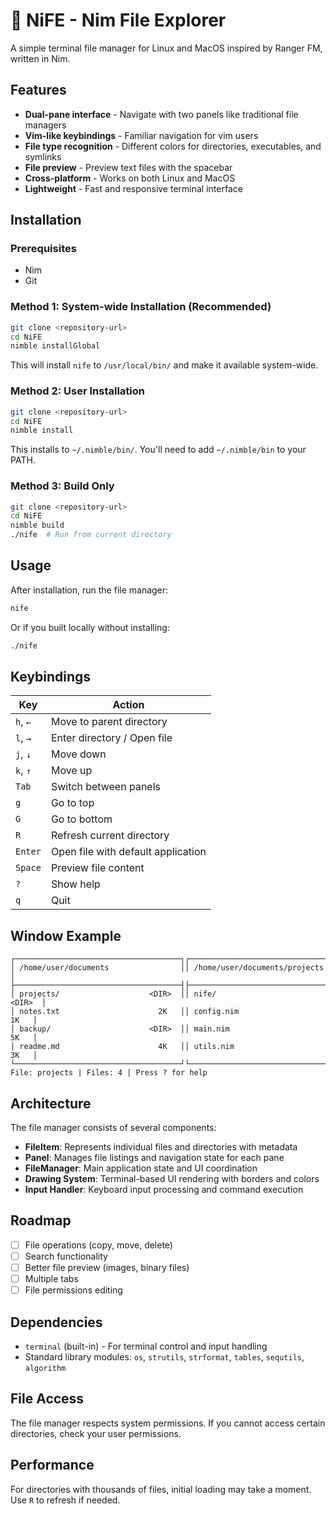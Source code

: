 # 🔪 NiFE - Nim File Explorer

A simple terminal file manager for Linux and MacOS inspired by Ranger FM, written in Nim.

## Features

- **Dual-pane interface** - Navigate with two panels like traditional file managers
- **Vim-like keybindings** - Familiar navigation for vim users
- **File type recognition** - Different colors for directories, executables, and symlinks
- **File preview** - Preview text files with the spacebar
- **Cross-platform** - Works on both Linux and MacOS
- **Lightweight** - Fast and responsive terminal interface

## Installation

### Prerequisites

- Nim
- Git

### Method 1: System-wide Installation (Recommended)

```bash
git clone <repository-url>
cd NiFE
nimble installGlobal
```

This will install `nife` to `/usr/local/bin/` and make it available system-wide.

### Method 2: User Installation

```bash
git clone <repository-url>
cd NiFE
nimble install
```

This installs to `~/.nimble/bin/`. You'll need to add `~/.nimble/bin` to your PATH.

### Method 3: Build Only

```bash
git clone <repository-url>
cd NiFE
nimble build
./nife  # Run from current directory
```

## Usage

After installation, run the file manager:

```bash
nife
```

Or if you built locally without installing:

```bash
./nife
```

## Keybindings

| Key | Action |
|-----|--------|
| `h`, `←` | Move to parent directory |
| `l`, `→` | Enter directory / Open file |
| `j`, `↓` | Move down |
| `k`, `↑` | Move up |
| `Tab` | Switch between panels |
| `g` | Go to top |
| `G` | Go to bottom |
| `R` | Refresh current directory |
| `Enter` | Open file with default application |
| `Space` | Preview file content |
| `?` | Show help |
| `q` | Quit |


## Window Example

```
┌─────────────────────────────────────┐┌─────────────────────────────────────┐
│ /home/user/documents                ││ /home/user/documents/projects       │
├─────────────────────────────────────┤├─────────────────────────────────────┤
│ projects/                    <DIR>  ││ nife/                        <DIR>  │
│ notes.txt                      2K   ││ config.nim                     1K   │
│ backup/                      <DIR>  ││ main.nim                       5K   │
│ readme.md                      4K   ││ utils.nim                      3K   │
└─────────────────────────────────────┘└─────────────────────────────────────┘
File: projects | Files: 4 | Press ? for help
```

## Architecture

The file manager consists of several components:

- **FileItem**: Represents individual files and directories with metadata
- **Panel**: Manages file listings and navigation state for each pane
- **FileManager**: Main application state and UI coordination
- **Drawing System**: Terminal-based UI rendering with borders and colors
- **Input Handler**: Keyboard input processing and command execution


## Roadmap

- [ ] File operations (copy, move, delete)
- [ ] Search functionality
- [ ] Better file preview (images, binary files)
- [ ] Multiple tabs
- [ ] File permissions editing

## Dependencies

- `terminal` (built-in) - For terminal control and input handling
- Standard library modules: `os`, `strutils`, `strformat`, `tables`, `sequtils`, `algorithm`


## File Access

The file manager respects system permissions. If you cannot access certain directories, check your user permissions.

## Performance

For directories with thousands of files, initial loading may take a moment. Use `R` to refresh if needed.
